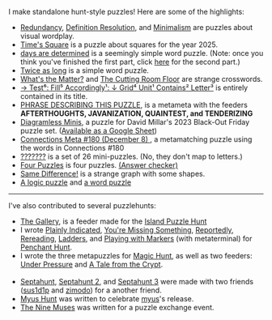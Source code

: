 I make standalone hunt-style puzzles! Here are some of the highlights:<br>
- [Redundancy](https://puzzling.stackexchange.com/questions/109708/redundancy), [Definition Resolution](https://puzzling.stackexchange.com/questions/111258/definition-resolution), and
[Minimalism](https://puzzling.stackexchange.com/questions/110475/minimalism) are puzzles about visual wordplay.<br>
- [Time's Square](https://puzzling.stackexchange.com/questions/129898/times-square-a-new-years-puzzle) is a puzzle about squares for the year 2025.<br>
- [days are determined](https://i.stack.imgur.com/gJWXe.png) is a seemingly simple word puzzle. (Note: once you think you've finished the first part, click [here](https://i.stack.imgur.com/DEAvl.png) for the second part.)<br>
- [Twice as long](https://puzzling.stackexchange.com/questions/116412/how-can-i-make-my-puzzles-twice-as-long) is a simple word puzzle.<br>
- [What's the Matter?](https://puzzling.stackexchange.com/questions/128026/whats-the-matter) and [The Cutting Room Floor](https://puzzling.stackexchange.com/questions/131267/the-cutting-room-floor) are strange crosswords.<br>
- [→ Test⁶: Fill⁵ Accordingly¹: ↓ Grid⁴ Unit¹ Contains² Letter³](https://puzzling.stackexchange.com/questions/130264/%e2%86%92-test%e2%81%b6-fill%e2%81%b5-accordingly%c2%b9-%e2%86%93-grid%e2%81%b4-unit%c2%b9-contains%c2%b2-letter%c2%b3) is entirely contained in its title.<br>
- [PHRASE DESCRIBING THIS PUZZLE](https://i.imgur.com/s8oujmf.png), is a metameta with the feeders **AFTERTHOUGHTS, JAVANIZATION, QUAINTEST, and TENDERIZING**<br>
- [Diagramless Minis](https://thegriddle.net/puzzledir/grab-bag_2023_11_24.pdf#page=4), a puzzle for David Millar's 2023 Black-Out Friday puzzle set. ([Available as a Google Sheet](https://docs.google.com/spreadsheets/u/1/d/1k3Jp0wiHeke7D21U72FO5OJKwwLfi0dXNB_LFRXaHsc/copy))<br>
- [Connections Meta #180 (December 8)
](https://docs.google.com/spreadsheets/d/1iCLhMuOi_pEn1WBnJRSnOmJdvqOak0RkTpxFLxeEISU/edit), a metamatching puzzle using the words in Connections #180<br>
- [???????](https://docs.google.com/spreadsheets/d/1ilM5VqDeCmFcicDMn0g9GOK2Rc7c6Q3Gp0KboPNcFek/edit) is a set of 26 mini-puzzles. (No, they don't map to letters.)
- [Four Puzzles](https://docs.google.com/spreadsheets/d/1-9JVLqoacCdbwHi1VcHzWeihvIE9KQMG7rv3V9YTXCI) is four puzzles. [(Answer checker)](https://www.callingit.in/1/#S5HwSX2OnCRg8l02-BGm3Ikh/tSUtyROteHMocXyiwJW9DyQX-Rm91ciBQdXp6bGVz-)
- [Same Difference!](https://i.sstatic.net/XITkiLjc.png) is a strange graph with some shapes.
- [A logic puzzle](https://tinyurl.com/ywkcaetw) and [a word puzzle](https://tinyurl.com/zzv3js9u)


---
I've also contributed to several puzzlehunts:

- [The Gallery](https://islandpuzzlehunt.com/puzzle/the-gallery/), is a feeder made for the [Island Puzzle Hunt](https://islandpuzzlehunt.com/)<br>
- I wrote [Plainly Indicated](https://penchantpuzzlehunt.com/puzzle/plainly-indicated), [You're Missing Something](https://penchantpuzzlehunt.com/puzzle/youre-missing-something), [Reportedly](https://penchantpuzzlehunt.com/puzzle/reportedly), [Rereading](https://penchantpuzzlehunt.com/puzzle/rereading), [Ladders](https://penchantpuzzlehunt.com/puzzle/ladders), and [Playing with Markers](https://penchantpuzzlehunt.com/puzzle/playing-with-markers) (with metaterminal) for [Penchant Hunt](https://penchantpuzzlehunt.com/).
- I wrote the three metapuzzles for [Magic Hunt](https://puzzlehuntmy.us/hunt/13-Magic-Hunt), as well as two feeders: [Under Pressure](https://puzzlehuntmy.us/hunt/13-Magic-Hunt/puzzle/90-pressureTMPP) and [A Tale from the Crypt](https://puzzlehuntmy.us/hunt/13-Magic-Hunt/puzzle/93-talefromcryptTMPP).<br><br>
- [Septahunt](https://docs.google.com/spreadsheets/u/1/d/1T16A0dZxV0As24ZiSfBgFdCgtFkq0nghhDqnQtAMCTs/), [Septahunt 2](https://docs.google.com/spreadsheets/d/10AP6N8dQfs63jmbU-CjRnWFTHiuHQLS7PuwHpzDR8Mo/edit?gid=718573448#gid=718573448), and [Septahunt 3](https://docs.google.com/spreadsheets/d/1mav0Jv8GWJq3i3WlYQ5levY3rYsTLbLfhnTwB06zI6Q/edit) were made with two friends ([sus1d1p](https://crosshare.org/sus1d1p) and [zimodo](https://zirnodo.blogspot.com/)) for a another friend.<br>
- [Myus Hunt](https://puzzlehuntmy.us/hunt/3-myus_hunt) was written to celebrate [myus](https://www.puzzles.wiki/wiki/Myus)'s release.
- [The Nine Muses](https://docs.google.com/spreadsheets/d/1Fw-8IIb-ngtRYqoDpJo6HBwmP0LJvItkuqXR_43Mo9g) was written for a puzzle exchange event.

